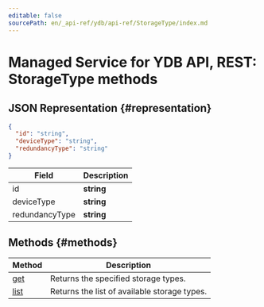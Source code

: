 ```yaml
---
editable: false
sourcePath: en/_api-ref/ydb/api-ref/StorageType/index.md
---
```


# Managed Service for YDB API, REST: StorageType methods

## JSON Representation {#representation}
```json 
{
  "id": "string",
  "deviceType": "string",
  "redundancyType": "string"
}
```
 
Field | Description
--- | ---
id | **string**
deviceType | **string**
redundancyType | **string**

## Methods {#methods}
Method | Description
--- | ---
[get](get.md) | Returns the specified storage types.
[list](list.md) | Returns the list of available storage types.